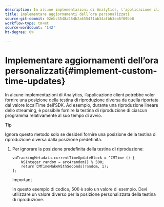 ```yaml
---
description: In alcune implementazioni di Analytics, l’applicazione client potrebbe voler fornire una posizione della testina di riproduzione diversa da quella riportata dal valore localTime dell’SDK. Ad esempio, durante una riproduzione lineare dello streaming, è possibile fornire la testina di riproduzione di ciascun programma relativamente al suo tempo di avvio.
title: Implementare aggiornamenti dell’ora personalizzati
source-git-commit: 02ebc3548a254b2a6554f1ab34afbb3ea5f09bb8
workflow-type: tm+mt
source-wordcount: '142'
ht-degree: 0%

---
```


# Implementare aggiornamenti dell’ora personalizzati{#implement-custom-time-updates}

In alcune implementazioni di Analytics, l’applicazione client potrebbe voler fornire una posizione della testina di riproduzione diversa da quella riportata dal valore localTime dell’SDK. Ad esempio, durante una riproduzione lineare dello streaming, è possibile fornire la testina di riproduzione di ciascun programma relativamente al suo tempo di avvio.

>[!TIP]
>
>Ignora questo metodo solo se desideri fornire una posizione della testina di riproduzione diversa dalla posizione predefinita.

1. Per ignorare la posizione predefinita della testina di riproduzione:

   ```
   vaTrackingMetadata.currentTimeUpdateBlock = ^CMTime () { 
       NSInteger random = arc4random() % 500;  
       return CMTimeMakeWithSeconds(random, 1); 
   };
   ```

   >[!IMPORTANT]
   >
   >In questo esempio di codice, 500 è solo un valore di esempio. Devi utilizzare un valore diverso per la posizione personalizzata della testina di riproduzione.
